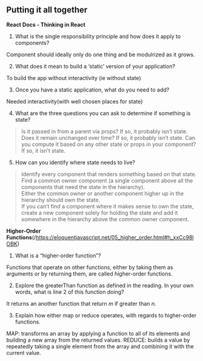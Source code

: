 ## Putting it all together
__React Docs - Thinking in React__

1. What is the single responsibility principle and how does it apply to components?
 
Component should ideally only do one thing and be modulrized as it grows.

2. What does it mean to build a ‘static’ version of your application?

To build the app without interactivity (ie without state)

3. Once you have a static application, what do you need to add?

Needed interactivity(with well chosen places for state)


4. What are the three questions you can ask to determine if something is state?

> Is it passed in from a parent via props? If so, it probably isn’t state.
> Does it remain unchanged over time? If so, it probably isn’t state.
> Can you compute it based on any other state or props in your component? If so, it isn’t state.

5. How can you identify where state needs to live?

>Identify every component that renders something based on that state. <br>
>Find a common owner component (a single component above all the components that need the state in the hierarchy).<br>
>Either the common owner or another component higher up in the hierarchy should own the state.<br>
>If you can’t find a component where it makes sense to own the state, create a new component solely for holding the state and add it somewhere in the hierarchy above the common owner component.<br>

__Higher-Order Functions__(/https://eloquentjavascript.net/05_higher_order.html#h_xxCc98lOBK)
1. What is a “higher-order function”?

Functions that operate on other functions, either by taking them as arguments or by returning them, are called higher-order functions.

2. Explore the greaterThan function as defined in the reading. In your own words, what is line 2 of this function doing?

It returns an another function that return _m_ if greater than _n_.

3. Explain how either map or reduce operates, with regards to higher-order functions.

  MAP: transforms an array by applying a function to all of its elements and building a new array from the returned values.
  REDUCE: builds a value by repeatedly taking a single element from the array and combining it with the current value.
